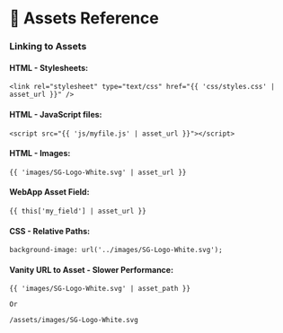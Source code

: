 # 👀 Assets Reference

### Linking to Assets

#### HTML - Stylesheets:

`<link rel="stylesheet" type="text/css" href="{{ 'css/styles.css' | asset_url }}" />`

#### HTML - JavaScript files:

`<script src="{{ 'js/myfile.js' | asset_url }}"></script>`

#### HTML - Images:

`{{ 'images/SG-Logo-White.svg' | asset_url }}`

#### WebApp Asset Field:

`{{ this['my_field'] | asset_url }}`

#### CSS - Relative Paths:

`background-image: url('../images/SG-Logo-White.svg');`

#### Vanity URL to Asset - Slower Performance:

`{{ 'images/SG-Logo-White.svg' | asset_path }}`

`Or`

`/assets/images/SG-Logo-White.svg`

